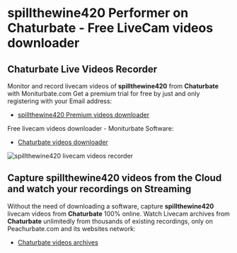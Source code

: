# spillthewine420 Performer on Chaturbate - Free LiveCam videos downloader

## Chaturbate Live Videos Recorder

Monitor and record livecam videos of **spillthewine420** from **Chaturbate** with Moniturbate.com
Get a premium trial for free by just and only registering with your Email address:
* [spillthewine420 Premium videos downloader](https://moniturbate.com/request-demo-licence-key.html)

Free livecam videos downloader - Moniturbate Software:
* [Chaturbate videos downloader](https://moniturbate.com/moniturbate-download-software.html)

![spillthewine420 livecam videos recorder](https://peachurnet.com/templates/moniturbate-software.png)


## Capture spillthewine420 videos from the Cloud and watch your recordings on Streaming

Without the need of downloading a software, capture **spillthewine420** livecam videos from **Chaturbate** 100% online.
Watch Livecam archives from **Chaturbate** unlimitedly from thousands of existing recordings, only on Peachurbate.com and its websites network:
* [Chaturbate videos archives](https://peachurnet.com/)